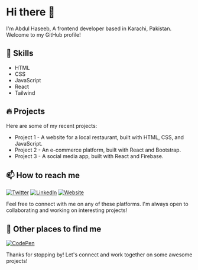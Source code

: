 # **Hi there 👋**
I'm Abdul Haseeb, A frontend developer based in Karachi, Pakistan. Welcome to my GitHub profile!

## 🚀 Skills

- HTML
- CSS
- JavaScript
- React
- Tailwind

## 🔥 Projects
Here are some of my recent projects:

* Project 1 - A website for a local restaurant, built with HTML, CSS, and JavaScript.
* Project 2 - An e-commerce platform, built with React and Bootstrap.
* Project 3 - A social media app, built with React and Firebase.

## 📫 How to reach me

[![Twitter](https://img.shields.io/badge/Twitter-1DA1F2?style=for-the-badge&logo=twitter&logoColor=white)]()
[![LinkedIn](https://img.shields.io/badge/LinkedIn-0077B5?style=for-the-badge&logo=linkedin&logoColor=white)]()
 [![Website](https://img.shields.io/badge/Portfolio-FF7139?style=for-the-badge&logo=firefox-browser&logoColor=white)](https://personal-portfolio-sage-seven.vercel.app)

Feel free to connect with me on any of these platforms. I'm always open to collaborating and working on interesting projects!

## 👀 Other places to find me

[![CodePen](https://img.shields.io/badge/CodePen-000000?style=for-the-badge&logo=codepen&logoColor=white)](https://codepen.io/haseeb-siddiqui)

Thanks for stopping by! Let's connect and work together on some awesome projects!
